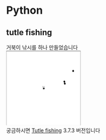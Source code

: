 # Python
## tutle fishing 
거북이 낚시를 하나 만들었습니다    
<img src = "https://github.com/NoOuYeap/MyProfile/blob/main/image/tutle%20fishing.PNG" width = 200 height = 200></img>     
궁금하시면 [Tutle fishing](https://github.com/NoOuYeap/Python/blob/main/turtle%20fishing) 3.7.3 버전입니다
